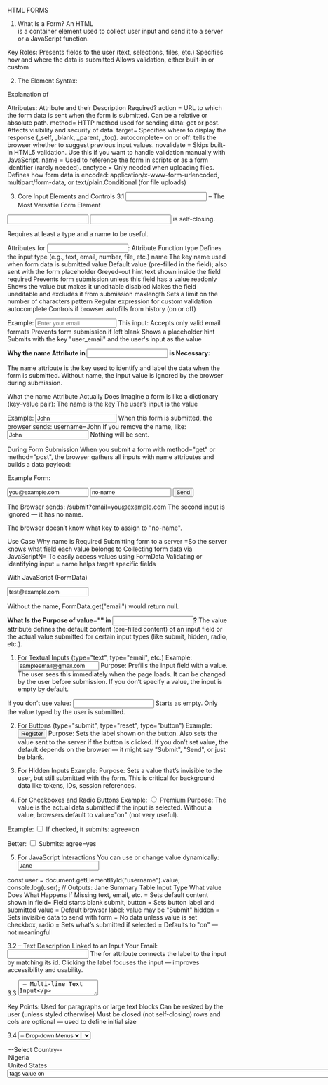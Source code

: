 HTML FORMS

1. What Is a Form?
   An HTML <form> is a container element used to collect user input and send it to a server or a JavaScript function.

Key Roles:
Presents fields to the user (text, selections, files, etc.)
Specifies how and where the data is submitted
Allows validation, either built-in or custom

2. The <form> Element
   Syntax:

<form action="/submit" method="post">
  <!-- form controls go here -->
</form>

Explanation of <form> Attributes:
Attribute and their Description Required?
action = URL to which the form data is sent when the form is submitted. Can be a relative or absolute path.
method= HTTP method used for sending data: get or post. Affects visibility and security of data.
target= Specifies where to display the response (\_self, \_blank, \_parent, \_top).
autocomplete= on or off: tells the browser whether to suggest previous input values.
novalidate = Skips built-in HTML5 validation. Use this if you want to handle validation manually with JavaScript.
name = Used to reference the form in scripts or as a form identifier (rarely needed).
enctype = Only needed when uploading files. Defines how form data is encoded: application/x-www-form-urlencoded, multipart/form-data, or text/plain.Conditional (for file uploads)

3. Core Input Elements and Controls
   3.1 <input> – The Most Versatile Form Element

<input type="text" name="username">
<input> is self-closing.

Requires at least a type and a name to be useful.

Attributes for <input>:
Attribute Function
type Defines the input type (e.g., text, email, number, file, etc.)
name The key name used when form data is submitted
value Default value (pre-filled in the field); also sent with the form
placeholder Greyed-out hint text shown inside the field
required Prevents form submission unless this field has a value
readonly Shows the value but makes it uneditable
disabled Makes the field uneditable and excludes it from submission
maxlength Sets a limit on the number of characters
pattern Regular expression for custom validation
autocomplete Controls if browser autofills from history (on or off)

Example:
<input type="email" name="user_email" placeholder="Enter your email" required>
This input:
Accepts only valid email formats
Prevents form submission if left blank
Shows a placeholder hint
Submits with the key "user_email" and the user's input as the value

**Why the name Attribute in <input> is Necessary:**

The name attribute is the key used to identify and label the data when the form is submitted. Without name, the input value is ignored by the browser during submission.

What the name Attribute Actually Does
Imagine a form is like a dictionary (key–value pair): The name is the key The user’s input is the value

Example:
<input type="text" name="username" value="John">
When this form is submitted, the browser sends:
username=John
If you remove the name, like:
<input type="text" value="John">
Nothing will be sent.

During Form Submission
When you submit a form with method="get" or method="post", the browser gathers all inputs with name attributes and builds a data payload:

Example Form:

<form action="/submit" method="get">
  <input type="text" name="email" value="you@example.com">
  <input type="text" value="no-name">
  <button type="submit">Send</button>
</form>
The Browser sends:
/submit?email=you@example.com
The second input is ignored — it has no name.

The browser doesn’t know what key to assign to "no-name".

Use Case Why name is Required
Submitting form to a server =So the server knows what field each value belongs to
Collecting form data via JavaScriptN= To easily access values using FormData
Validating or identifying input = name helps target specific fields

With JavaScript (FormData)

<form id="myForm">
  <input type="text" name="email" value="test@example.com">
</form>

<script>
  const form = document.getElementById("myForm");
  const data = new FormData(form);
  console.log(data.get("email")); // Returns "test@example.com"
</script>

Without the name, FormData.get("email") would return null.

**What Is the Purpose of value="" in <input>?**
The value attribute defines the default content (pre-filled content) of an input field or the actual value submitted for certain input types (like submit, hidden, radio, etc.).

1. For Textual Inputs (type="text", type="email", etc.)
   Example:
   <input type="email" name="user" value="sampleemail@gmail.com">
   Purpose:
   Prefills the input field with a value. The user sees this immediately when the page loads. It can be changed by the user before submission. If you don’t specify a value, the input is empty by default.

If you don’t use value:
<input type="text" name="username">
Starts as empty. Only the value typed by the user is submitted.

2. For Buttons (type="submit", type="reset", type="button")
   Example:
   <input type="submit" value="Register">
   Purpose:
   Sets the label shown on the button. Also sets the value sent to the server if the button is clicked. If you don’t set value, the default depends on the browser — it might say "Submit", "Send", or just be blank.

3. For Hidden Inputs
   Example:
   <input type="hidden" name="csrf_token" value="abc123">
   Purpose:
   Sets a value that’s invisible to the user, but still submitted with the form. This is critical for background data like tokens, IDs, session references.

4. For Checkboxes and Radio Buttons
   Example:
   <input type="radio" name="plan" value="premium"> Premium
   Purpose:
   The value is the actual data submitted if the input is selected. Without a value, browsers default to value="on" (not very useful).

Example:
<input type="checkbox" name="agree">
If checked, it submits: agree=on

Better:
<input type="checkbox" name="agree" value="yes">
Submits: agree=yes

5. For JavaScript Interactions
   You can use or change value dynamically:
   <input type="text" id="username" value="Jane">

const user = document.getElementById("username").value;
console.log(user); // Outputs: Jane
Summary Table
Input Type What value Does What Happens If Missing
text, email, etc. = Sets default content shown in field= Field starts blank
submit, button = Sets button label and submitted value = Default browser label; value may be "Submit"
hidden = Sets invisible data to send with form = No data unless value is set
checkbox, radio = Sets what’s submitted if selected = Defaults to "on" — not meaningful

3.2 <label> – Text Description Linked to an Input
<label for="email">Your Email:</label>
<input id="email" type="email" name="email">
The for attribute connects the label to the input by matching its id.
Clicking the label focuses the input — improves accessibility and usability.

3.3 <textarea> – Multi-line Text Input
<textarea name="message" rows="5" cols="40" placeholder="Write your message..."></textarea>
Key Points:
Used for paragraphs or large text blocks
Can be resized by the user (unless styled otherwise)
Must be closed (not self-closing)
rows and cols are optional — used to define initial size

3.4 <select> and <option> – Drop-down Menus
<select name="country" required>

  <option value="">--Select Country--</option>
  <option value="ng">Nigeria</option>
  <option value="us">United States</option>
</select>
<select> wraps multiple <option> tags
value on <option> is what gets submitted
The empty option is useful for forcing users to choose intentionally
Add multiple to allow selecting more than one

3.5 Checkboxes
<label>
<input type="checkbox" name="subscribe" value="yes" checked>
Subscribe to newsletter
</label>
Multiple checkboxes with the same name can be submitted as an array
checked attribute makes it selected by default

3.6 Radio Buttons
<label><input type="radio" name="gender" value="male"> Male</label>
<label><input type="radio" name="gender" value="female"> Female</label>
All radios in a group must share the same name
Only one can be selected at a time per name group

3.7 File Uploads

<form method="post" enctype="multipart/form-data">
  <input type="file" name="resume" accept=".pdf,.doc">
</form>
enctype="multipart/form-data" is mandatory accept can restrict file types (image/*, .pdf, etc.)

4. Form Submission: action and method
   method="get"
   Appends data to URL like: /search?query=html+forms
   Data is visible in the URL Suitable for search, filters, non-sensitive info
   Limited length

method="post"
Sends data in the HTTP body Not visible in the URL Use for logins, uploads, sensitive info

5. Native Validation (No JavaScript Required)
   Built-in validations:
   Validation How It’s Applied
   Required fields required attribute
   Email format type="email"
   Min/max for numbers min="1" max="10"
   Length limit maxlength="50"
   Pattern matching pattern="[A-Za-z]{3,10}"

Browser behavior:
Shows error messages automatically Prevents submission if any invalid fields are present You can skip validation with <form novalidate>

6. Accessibility: Semantic and Usable Forms
Explanation
<label> Should be linked with for to the corresponding id
aria-\* attributes For advanced labeling, error messages, and status description
<fieldset> + <legend>	Used to group related inputs with a visible title
tabindex Controls keyboard navigation (used sparingly)

7. Advanced Input Features
   Autofocus:
   <input type="text" autofocus>
   Focuses on this field when the page loads.

readonly vs disabled:
Feature Editable? Submitted? Visible?
readonly NO YES YES
disabled NO YES YES

Hidden Fields:
<input type="hidden" name="token" value="123456">
Used to submit background data not visible to the user.

8. Best Practices
   Always use name attributes — fields without name are not submitted. Use native validation before adding custom scripts. Avoid using JavaScript-only forms — they break if scripts fail. Separate styling from structure — let HTML handle structure, CSS handle design. Always specify type for buttons inside forms:

<button type="button">Click</button>
<button type="submit">Submit</button> 9. Summary Table
Element Purpose

<form>	       Wraps input elements and controls submission
<input>	       Collects text, numbers, dates, etc.
<textarea>	   Multiline text input
<select>	   Dropdown menu
<option>	   Options inside a select
<button>	  Triggers form action
<label>	      Associates text with input for accessibility

